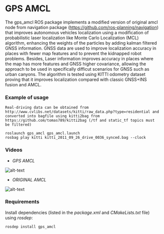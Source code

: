 GPS AMCL
=============================

The gps_amcl ROS package implements a modified version of original amcl node from navigation package (https://github.com/ros-planning/navigation) that improves autonomous vehicles localization using a modification of probabilistic laser localization like Monte Carlo Localization (MCL) algorithm, enhancing the weights of the particles by adding kalman filtered GNSS information. GNSS data are used to improve localization accuracy in places with fewer map features and to prevent the kidnapped robot problems. Besides, Laser information improves accuracy in places where the map has more features and GNSS higher covariance, allowing the approach to be used in specifically difficut scenarios for GNSS such as urban canyons.
The algorithm is tested using KITTI odometry dataset proving that it improves localization compared with classic GNSS+INS fusion and AMCL.


### Example of usage 


	Real-driving data can be obtained from http://www.cvlibs.net/datasets/kitti/raw_data.php?type=residential and converted into bagfile using kitti2bag from https://github.com/tomas789/kitti2bag (/tf and static_tf topics must be filtered)

    roslaunch gps_amcl gps_amcl.launch
    rosbag play kitti kitti_2011_09_26_drive_0036_synced.bag --clock


### Videos

 * *GPS AMCL*

![alt-text](demo_videos/gps_amcl.gif)


 * *ORIGINAL AMCL*

![alt-text](demo_videos/amcl.gif)





### Requirements

Install dependencies (listed in the *package.xml* and *CMakeLists.txt* file) using *rosdep*:

    rosdep install gps_amcl
